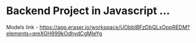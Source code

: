 # Backend Project in Javascript ...

Models link  - https://app.eraser.io/workspace/UObbIBFzDbQLxOppREDM?elements=qreXGH999kOdhydCgMIeYg
